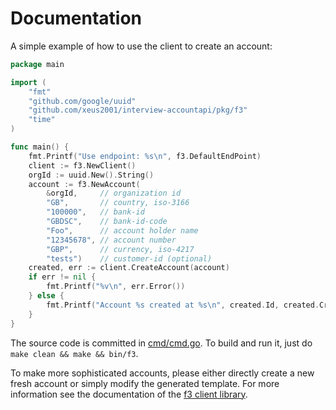 # Documentation

A simple example of how to use the client to create an account:

```go
package main

import (
	"fmt"
	"github.com/google/uuid"
	"github.com/xeus2001/interview-accountapi/pkg/f3"
	"time"
)

func main() {
	fmt.Printf("Use endpoint: %s\n", f3.DefaultEndPoint)
	client := f3.NewClient()
	orgId := uuid.New().String()
	account := f3.NewAccount(
		&orgId,     // organization id
		"GB",       // country, iso-3166
		"100000",   // bank-id
		"GBDSC",    // bank-id-code
		"Foo",      // account holder name
		"12345678", // account number
		"GBP",      // currency, iso-4217
		"tests")    // customer-id (optional)
	created, err := client.CreateAccount(account)
	if err != nil {
		fmt.Printf("%v\n", err.Error())
	} else {
		fmt.Printf("Account %s created at %s\n", created.Id, created.CreatedOn.Format(time.UnixDate))
	}
}
```

The source code is committed in [cmd/cmd.go](cmd/cmd.go). To build and run it, just do `make clean && make && bin/f3`.

To make more sophisticated accounts, please either directly create a new fresh account or simply modify the generated 
template. For more information see the documentation of the [f3 client library](./f3.md). 
